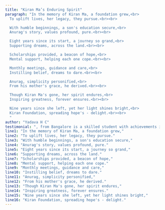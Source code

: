 ```yaml
---
title: "Kiran Ma’s Enduring Spirit"
paragraph: "In the memory of Kiran Ma, a foundation grew,<br>
  To uplift lives, her legacy, they pursue.<br><br>

  With humble beginnings, a son's education secure,<br>
  Anurag's story, values profound, pure.<br><br>

  Eight years since its start, a journey so grand,<br>
  Supporting dreams, across the land.<br><br>

  Scholarships provided, a beacon of hope,<br>
  Mental support, helping each one cope.<br><br>

  Monthly meetings, guidance and care,<br>
  Instilling belief, dreams to dare.<br><br>

  Anurag, simplicity personified,<br>
  From his mother's grace, he derived.<br><br>

  Though Kiran Ma's gone, her spirit endures,<br>
  Inspiring greatness, forever ensures.<br><br>

  Nine years since she left, yet her light shines bright,<br>
  Kiran Foundation, spreading hope's - delight.<br><br>
  "
author: "Yadava H C"
testimonial: ", from Bangalore is a skilled student with achievements in web development, debating, and leadership. He aspires to become a software engineer, focusing on AI and cloud computing to solve real-world problems."
line1: "In the memory of Kiran Ma, a foundation grew,"
line2: "To uplift lives, her legacy, they pursue."
line3: "With humble beginnings, a son's education secure,"
line4: "Anurag's story, values profound, pure."
line5: "Eight years since its start, a journey so grand,"
line6: "Supporting dreams, across the land."
line7: "Scholarships provided, a beacon of hope,"
line8: "Mental support, helping each one cope."
line9: "Monthly meetings, guidance and care,"
line10: "Instilling belief, dreams to dare."
line11: "Anurag, simplicity personified,"
line12: "From his mother's grace, he derived."
line13: "Though Kiran Ma's gone, her spirit endures,"
line14: "Inspiring greatness, forever ensures."
line15: "Nine years since she left, yet her light shines bright,"
line16: "Kiran Foundation, spreading hope's - delight."
---
```

